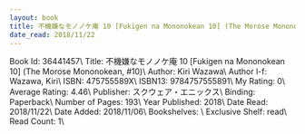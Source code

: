 ```yaml
---
layout: book
title: 不機嫌なモノノケ庵 10 [Fukigen na Mononokean 10] (The Morose Mononokean,  no. 10)
date_read: 2018/11/22
---
```


Book Id: 36441457\ 
Title: 不機嫌なモノノケ庵 10 [Fukigen na Mononokean 10] (The Morose Mononokean, #10)\ 
Author: Kiri Wazawa\ 
Author l-f: Wazawa, Kiri\ 
ISBN: 475755589X\ 
ISBN13: 9784757555891\ 
My Rating: 0\ 
Average Rating: 4.46\ 
Publisher: スクウェア・エニックス\ 
Binding: Paperback\ 
Number of Pages: 193\ 
Year Published: 2018\ 
Date Read: 2018/11/22\ 
Date Added: 2018/11/06\ 
Bookshelves: \ 
Exclusive Shelf: read\ 
Read Count: 1\ 

